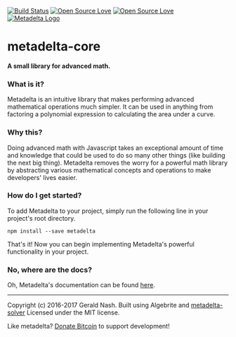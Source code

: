 [![Build Status](https://travis-ci.org/aunyks/metadelta-js.svg?branch=master)](https://travis-ci.org/aunyks/metadelta-js)
[![Open Source Love](https://badges.frapsoft.com/os/mit/mit.svg?v=102)](https://github.com/ellerbrock/open-source-badge/)
[![Open Source Love](https://badges.frapsoft.com/os/v1/open-source.svg?v=102)](https://github.com/ellerbrock/open-source-badge/)  
[![Metadelta Logo](http://metadelta.pw/assets/metadelta-logo-transparent.png)](http://metadelta.pw/)

# metadelta-core
**A small library for advanced math.**  
### What is it?
Metadelta is an intuitive library that makes performing advanced mathematical operations much simpler. It can be used in anything from factoring a polynomial expression to calculating the area under a curve.

### Why this?
Doing advanced math with Javascript takes an exceptional amount of time and knowledge that could be used to do so many other things (like building the next big thing). Metadelta removes the worry for a powerful math library by abstracting various mathematical concepts and operations to make developers' lives easier.

### How do I get started?
To add Metadelta to your project, simply run the following line in your project's root directory.
```
npm install --save metadelta
```
That's it! Now you can begin implementing Metadelta's powerful functionality in your project.

### No, where are the docs?
Oh, Metadelta's documentation can be found [here](https://github.com/metadelta/metadelta-core/blob/master/DOCS.md).
______________________________________________
Copyright (c) 2016-2017 Gerald Nash.
Built using Algebrite and [metadelta-solver](https://github.com/metadelta/metadelta-solver)
Licensed under the MIT license.  

Like metadelta? [Donate Bitcoin](https://coinbase.com/aunyks) to support development!
